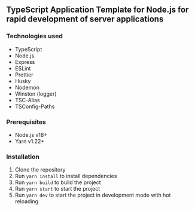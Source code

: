 ## TypeScript Application Template for Node.js for rapid development of server applications

### Technologies used

- TypeScript
- Node.js
- Express
- ESLint
- Prettier
- Husky
- Nodemon
- Winston (logger)
- TSC-Alias
- TSConfig-Paths

### Prerequisites

- Node.js v18+
- Yarn v1.22+

### Installation

1. Clone the repository
2. Run `yarn install` to install dependencies
3. Run `yarn build` to build the project
4. Run `yarn start` to start the project
5. Run `yarn dev` to start the project in development mode with hot reloading
